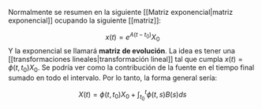 
Normalmente se resumen en la siguiente [[Matriz exponencial|matriz exponencial]] ocupando la siguiente [[matriz]]: 

$$x(t)=e^{A(t-t_0)}X_0$$ 
Y la exponencial se llamará **matriz de evolución**. La idea es tener una [[transformaciones lineales|transformación lineal]] tal que cumpla $x(t)=\phi(t,t_0)X_0$. Se podría ver como la contribución de la fuente en el tiempo final sumado en todo el intervalo. Por lo tanto, la forma general sería: 

$$X(t) = \phi(t,t_0)X_0 + \int^{t}_{t_0}\phi(t,s)B(s)ds$$ 